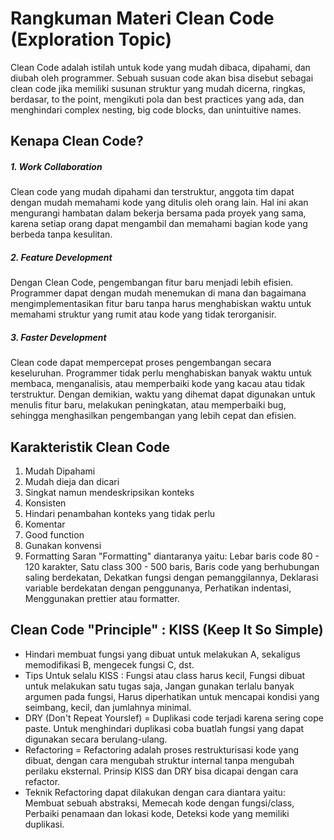 # Rangkuman Materi Clean Code (Exploration Topic)

Clean Code adalah istilah untuk kode yang mudah dibaca, dipahami, dan diubah oleh programmer. Sebuah susuan code akan bisa disebut sebagai clean code jika memiliki susunan struktur yang mudah dicerna, ringkas, berdasar, to the point, mengikuti pola dan best practices yang ada, dan menghindari complex nesting, big code blocks, dan unintuitive names.

## Kenapa Clean Code?

##### 1. Work Collaboration

Clean code yang mudah dipahami dan terstruktur, anggota tim dapat dengan mudah memahami kode yang ditulis oleh orang lain. Hal ini akan mengurangi hambatan dalam bekerja bersama pada proyek yang sama, karena setiap orang dapat mengambil dan memahami bagian kode yang berbeda tanpa kesulitan.

##### 2. Feature Development

Dengan Clean Code, pengembangan fitur baru menjadi lebih efisien. Programmer dapat dengan mudah menemukan di mana dan bagaimana mengimplementasikan fitur baru tanpa harus menghabiskan waktu untuk memahami struktur yang rumit atau kode yang tidak terorganisir.

##### 3. Faster Development

Clean code dapat mempercepat proses pengembangan secara keseluruhan. Programmer tidak perlu menghabiskan banyak waktu untuk membaca, menganalisis, atau memperbaiki kode yang kacau atau tidak terstruktur. Dengan demikian, waktu yang dihemat dapat digunakan untuk menulis fitur baru, melakukan peningkatan, atau memperbaiki bug, sehingga menghasilkan pengembangan yang lebih cepat dan efisien.

## Karakteristik Clean Code

1. Mudah Dipahami
2. Mudah dieja dan dicari
3. Singkat namun mendeskripsikan konteks
4. Konsisten
5. Hindari penambahan konteks yang tidak perlu
6. Komentar
7. Good function
8. Gunakan konvensi
9. Formatting
   Saran "Formatting" diantaranya yaitu: Lebar baris code 80 - 120 karakter, Satu class 300 - 500 baris, Baris code yang berhubungan saling berdekatan, Dekatkan fungsi dengan pemanggilannya, Deklarasi variable berdekatan dengan penggunanya, Perhatikan indentasi, Menggunakan prettier atau formatter.

## Clean Code "Principle" : KISS (Keep It So Simple)

-   Hindari membuat fungsi yang dibuat untuk melakukan A, sekaligus memodifikasi B, mengecek fungsi C, dst.
-   Tips Untuk selalu KISS : Fungsi atau class harus kecil, Fungsi dibuat untuk melakukan satu tugas saja, Jangan gunakan terlalu banyak argumen pada fungsi, Harus diperhatikan untuk mencapai kondisi yang seimbang, kecil, dan jumlahnya minimal.
-   DRY (Don't Repeat Yourslef) = Duplikasi code terjadi karena sering cope paste. Untuk menghindari duplikasi coba buatlah fungsi yang dapat digunakan secara berulang-ulang.
-   Refactoring = Refactoring adalah proses restrukturisasi kode yang dibuat, dengan cara mengubah struktur internal tanpa mengubah perilaku eksternal. Prinsip KISS dan DRY bisa dicapai dengan cara refactor.
-   Teknik Refactoring dapat dilakukan dengan cara diantara yaitu: Membuat sebuah abstraksi, Memecah kode dengan fungsi/class, Perbaiki penamaan dan lokasi kode, Deteksi kode yang memiliki duplikasi.

##
